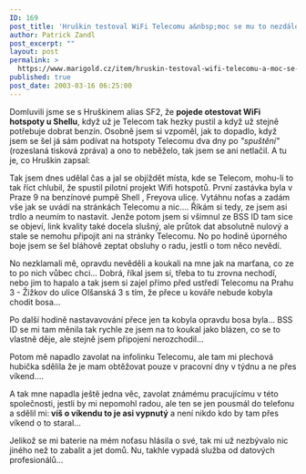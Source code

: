 ```yaml
---
ID: 169
post_title: 'Hruškin testoval WiFi Telecomu a&nbsp;moc se mu to nezdálo&#8230;'
author: Patrick Zandl
post_excerpt: ""
layout: post
permalink: >
  https://www.marigold.cz/item/hruskin-testoval-wifi-telecomu-a-moc-se-mu-to-nezdalo
published: true
post_date: 2003-03-16 06:25:00
---
```

<P>Domluvili jsme se s Hruškinem alias SF2, že <STRONG>pojede otestovat WiFi hotspoty u Shellu</STRONG>, když už je Telecom tak hezky pustil a když už stejně potřebuje dobrat benzín. Osobně jsem si vzpoměl, jak to dopadlo, když jsem se šel já sám podívat na hotspoty Telecomu dva dny po <EM>"spuštění"</EM> (rozeslaná tisková zpráva) a ono to neběželo, tak jsem se ani netlačil. A tu je, co Hruškin zapsal:</P>
<P>Tak jsem dnes udělal čas a jal se objíždět místa, kde se Telecom, mohu-li to tak říct chlubil, že spustil pilotní projekt Wifi hotspotů. První zastávka byla v Praze 9 na benzínové pumpě Shell , Freyova ulice. Vytáhnu noťas a zadám vše jak se uvádí na stránkách Telecomu a nic.... Říkám si tedy, ze jsem asi trdlo a neumím to nastavit. Jenže potom jsem si všimnul ze BSS ID tam sice se objeví, link kvality také docela slušný, ale průtok dat absolutně nulový a stale se nemohu připojit ani na stránky Telecomu. No po hodině úporného boje jsem se šel bláhově zeptat obsluhy o radu, jestli o tom něco nevědí. </P>
<P>No nezklamali mě, opravdu nevěděli a koukali na mne jak na marťana, co ze to po nich vůbec chci... Dobrá, říkal jsem si, třeba to tu zrovna nechodí, nebo jim to hapalo a tak jsem si zajel přímo před ustředí Telecomu na Prahu 3 - Žižkov do ulice Olšanská 3 s tím, že přece u kováře nebude kobyla chodit bosa...</P>
<P>Po další hodině nastavavování přece jen ta kobyla opravdu bosa byla... BSS ID se mi tam měnila tak rychle ze jsem na to koukal jako blázen, co se to vlastně děje, ale stejně jsem připojení nerozchodil...</P>
<P>Potom mě napadlo zavolat na infolinku Telecomu, ale tam mi plechová hubička sdělila že je mam obtěžovat pouze v pracovní dny v týdnu a ne přes víkend.... </P>
<P>A tak mne napadla ještě jedna věc, zavolat známému pracujícímu v této společnosti, jestli by mi nepomohl radou, ale ten se jen pousmál do telefonu a sdělil mi:<STRONG> víš o víkendu to je asi vypnutý</STRONG> a není nikdo kdo by tam přes víkend o to staral...</P>
<P>Jelikož se mi baterie na mém noťasu hlásila o své, tak mi už nezbývalo nic jiného než to zabalit a jet domů. Nu, takhle vypadá služba od datových profesionálů... </P>